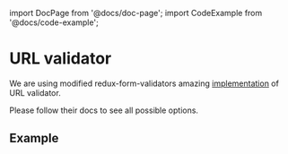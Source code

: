 import DocPage from '@docs/doc-page';
import CodeExample from '@docs/code-example';

<DocPage>

# URL validator

We are using modified redux-form-validators amazing [implementation](https://github.com/gtournie/redux-form-validators#url) of URL validator.

Please follow their docs to see all possible options.

## Example

<CodeExample mode="preview" source="components/validators/url-validator" />

</DocPage>
